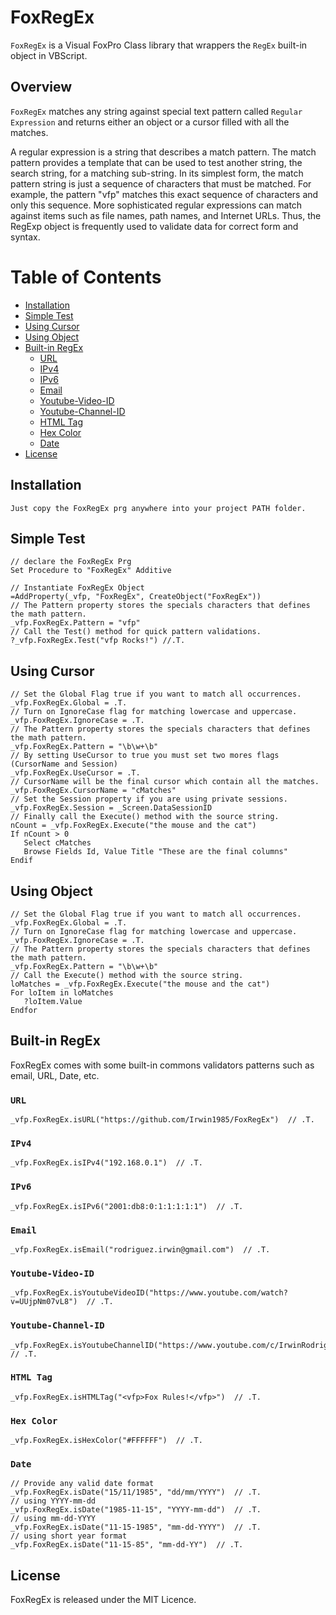 # FoxRegEx

`FoxRegEx` is a Visual FoxPro Class library that wrappers the <code>RegEx</code> built-in object in VBScript.

<h2>Overview</h2>

`FoxRegEx` matches any string against special text pattern called `Regular Expression` and returns either an object or a cursor filled  with all the matches.

A regular expression is a string that describes a match pattern. The match pattern provides a template that can be used to test another string, the search string, for a matching sub-string. In its simplest form, the match pattern string is just a sequence of characters that must be matched. For example, the pattern "vfp" matches this exact sequence of characters and only this sequence. More sophisticated regular expressions can match against items such as file names, path names, and Internet URLs. Thus, the RegExp object is frequently used to validate data for correct form and syntax.

# Table of Contents

- [Installation](#installation)
- [Simple Test](#simple-test)
- [Using Cursor](#using-cursor)
- [Using Object](#using-object)
- [Built-in RegEx](#built-in-regex)
	- [URL](#url)
	- [IPv4](#ipv4)
	- [IPv6](#ipv6)
	- [Email](#email)
	- [Youtube-Video-ID](#youtube-video-id)
	- [Youtube-Channel-ID](#youtube-channel-id)
	- [HTML Tag](#html-tag)
	- [Hex Color](#hex-color)
	- [Date](#date)
- [License](#license)


## Installation

```
Just copy the FoxRegEx prg anywhere into your project PATH folder.
```

## Simple Test
```xBase
// declare the FoxRegEx Prg
Set Procedure to "FoxRegEx" Additive

// Instantiate FoxRegEx Object
=AddProperty(_vfp, "FoxRegEx", CreateObject("FoxRegEx"))
// The Pattern property stores the specials characters that defines the math pattern.
_vfp.FoxRegEx.Pattern = "vfp"
// Call the Test() method for quick pattern validations.
?_vfp.FoxRegEx.Test("vfp Rocks!") //.T.
```
## Using Cursor

```xBase
// Set the Global Flag true if you want to match all occurrences.
_vfp.FoxRegEx.Global = .T.
// Turn on IgnoreCase flag for matching lowercase and uppercase.
_vfp.FoxRegEx.IgnoreCase = .T.
// The Pattern property stores the specials characters that defines the math pattern.
_vfp.FoxRegEx.Pattern = "\b\w+\b"
// By setting UseCursor to true you must set two mores flags (CursorName and Session)
_vfp.FoxRegEx.UseCursor = .T.
// CursorName will be the final cursor which contain all the matches.
_vfp.FoxRegEx.CursorName = "cMatches"
// Set the Session property if you are using private sessions.
_vfp.FoxRegEx.Session = _Screen.DataSessionID
// Finally call the Execute() method with the source string.
nCount = _vfp.FoxRegEx.Execute("the mouse and the cat")
If nCount > 0
   Select cMatches
   Browse Fields Id, Value Title "These are the final columns"
Endif
```
## Using Object

```xBase
// Set the Global Flag true if you want to match all occurrences.
_vfp.FoxRegEx.Global = .T.
// Turn on IgnoreCase flag for matching lowercase and uppercase.
_vfp.FoxRegEx.IgnoreCase = .T.
// The Pattern property stores the specials characters that defines the math pattern.
_vfp.FoxRegEx.Pattern = "\b\w+\b"
// Call the Execute() method with the source string.
loMatches = _vfp.FoxRegEx.Execute("the mouse and the cat")
For loItem in loMatches
   ?loItem.Value
Endfor
```

## Built-in RegEx

FoxRegEx comes with some built-in commons validators patterns such as email, URL, Date, etc.

### `URL`
```xBase
_vfp.FoxRegEx.isURL("https://github.com/Irwin1985/FoxRegEx")  // .T.
```
### `IPv4`
```xBase
_vfp.FoxRegEx.isIPv4("192.168.0.1")  // .T.
```
### `IPv6`
```xBase
_vfp.FoxRegEx.isIPv6("2001:db8:0:1:1:1:1:1")  // .T.
```
### `Email`
```xBase
_vfp.FoxRegEx.isEmail("rodriguez.irwin@gmail.com")  // .T.
```
### `Youtube-Video-ID`
```xBase
_vfp.FoxRegEx.isYoutubeVideoID("https://www.youtube.com/watch?v=UUjpNm07vL8")  // .T.
```
### `Youtube-Channel-ID`
```xBase
_vfp.FoxRegEx.isYoutubeChannelID("https://www.youtube.com/c/IrwinRodriguez")  // .T.
```
### `HTML Tag`
```xBase
_vfp.FoxRegEx.isHTMLTag("<vfp>Fox Rules!</vfp>")  // .T.
```
### `Hex Color`
```xBase
_vfp.FoxRegEx.isHexColor("#FFFFFF")  // .T.
```
### `Date`
```xBase
// Provide any valid date format
_vfp.FoxRegEx.isDate("15/11/1985", "dd/mm/YYYY")  // .T.
// using YYYY-mm-dd
_vfp.FoxRegEx.isDate("1985-11-15", "YYYY-mm-dd")  // .T.
// using mm-dd-YYYY
_vfp.FoxRegEx.isDate("11-15-1985", "mm-dd-YYYY")  // .T.
// using short year format
_vfp.FoxRegEx.isDate("11-15-85", "mm-dd-YY")  // .T.
```
## License

FoxRegEx is released under the MIT Licence.
